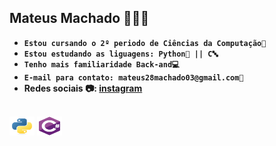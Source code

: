 ## Mateus Machado 👨🏻‍💻

- **`Estou cursando o 2º periodo de Ciências da Computação📘`**
- **`Estou estudando as liguagens: Python🐍 || C🔤`**
- **`Tenho mais familiaridade Back-and💻`**
- **`E-mail para contato: mateus28machado03@gmail.com📩`**
- **Redes sociais 📷: [instagram](https://www.instagram.com/maxadox_/)**

<div style="display: inline_block"><br>
  
  <img align="center" alt="Mateus-Python" height="30" width="40" src="https://raw.githubusercontent.com/devicons/devicon/master/icons/python/python-original.svg">
  <img align="center" alt="Mateus-Csharp" height="30" width="40" src="https://raw.githubusercontent.com/devicons/devicon/master/icons/csharp/csharp-original.svg">
</div>
  
  ##
 
<div> 
  
</div>
